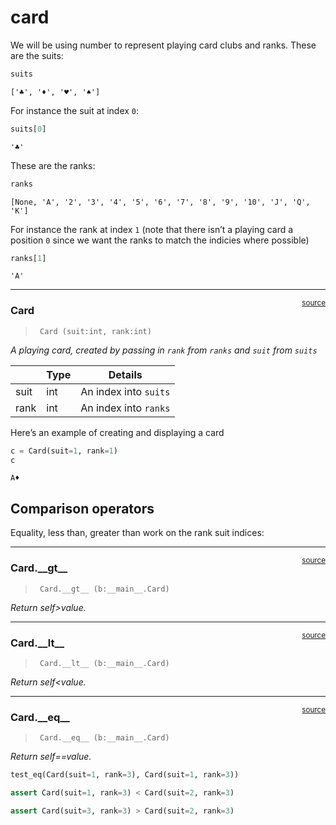 # card


<!-- WARNING: THIS FILE WAS AUTOGENERATED! DO NOT EDIT! -->

We will be using number to represent playing card clubs and ranks. These
are the suits:

``` python
suits
```

    ['♣️', '♦️', '♥️', '♠️']

For instance the suit at index `0`:

``` python
suits[0]
```

    '♣️'

These are the ranks:

``` python
ranks
```

    [None, 'A', '2', '3', '4', '5', '6', '7', '8', '9', '10', 'J', 'Q', 'K']

For instance the rank at index `1` (note that there isn’t a playing card
a position `0` since we want the ranks to match the indicies where
possible)

``` python
ranks[1]
```

    'A'

------------------------------------------------------------------------

<a
href="https://github.com/tauzen/nbdev_sample/blob/main/nbdev_sample/card.py#L16"
target="_blank" style="float:right; font-size:smaller">source</a>

### Card

>      Card (suit:int, rank:int)

*A playing card, created by passing in `rank` from `ranks` and `suit`
from `suits`*

<table>
<thead>
<tr class="header">
<th></th>
<th><strong>Type</strong></th>
<th><strong>Details</strong></th>
</tr>
</thead>
<tbody>
<tr class="odd">
<td>suit</td>
<td>int</td>
<td>An index into <code>suits</code></td>
</tr>
<tr class="even">
<td>rank</td>
<td>int</td>
<td>An index into <code>ranks</code></td>
</tr>
</tbody>
</table>

Here’s an example of creating and displaying a card

``` python
c = Card(suit=1, rank=1)
c
```

    A♦️

## Comparison operators

Equality, less than, greater than work on the rank suit indices:

------------------------------------------------------------------------

<a
href="https://github.com/tauzen/nbdev_sample/blob/main/nbdev_sample/card.py#L31"
target="_blank" style="float:right; font-size:smaller">source</a>

### Card.\_\_gt\_\_

>      Card.__gt__ (b:__main__.Card)

*Return self\>value.*

------------------------------------------------------------------------

<a
href="https://github.com/tauzen/nbdev_sample/blob/main/nbdev_sample/card.py#L29"
target="_blank" style="float:right; font-size:smaller">source</a>

### Card.\_\_lt\_\_

>      Card.__lt__ (b:__main__.Card)

*Return self\<value.*

------------------------------------------------------------------------

<a
href="https://github.com/tauzen/nbdev_sample/blob/main/nbdev_sample/card.py#L27"
target="_blank" style="float:right; font-size:smaller">source</a>

### Card.\_\_eq\_\_

>      Card.__eq__ (b:__main__.Card)

*Return self==value.*

``` python
test_eq(Card(suit=1, rank=3), Card(suit=1, rank=3))
```

``` python
assert Card(suit=1, rank=3) < Card(suit=2, rank=3)
```

``` python
assert Card(suit=3, rank=3) > Card(suit=2, rank=3)
```

